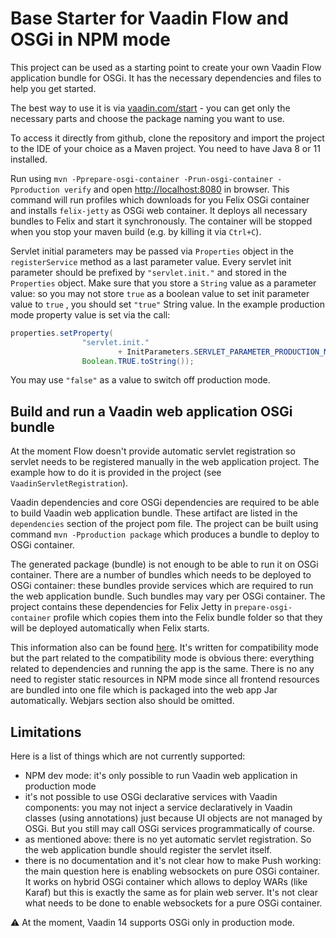 # Base Starter for Vaadin Flow and OSGi in NPM mode

This project can be used as a starting point to create your own Vaadin Flow application bundle for OSGi.
It has the necessary dependencies and files to help you get started.

The best way to use it is via [vaadin.com/start](https://vaadin.com/start) - you can get only the necessary parts and choose the package naming you want to use.

To access it directly from github, clone the repository and import the project to the IDE of your choice as a Maven project. You need to have Java 8 or 11 installed.

Run using `mvn -Pprepare-osgi-container -Prun-osgi-container -Pproduction verify` and open [http://localhost:8080](http://localhost:8080) in browser.
This command will run profiles which downloads for you Felix OSGi container and installs `felix-jetty` 
as OSGi web container. It deploys all necessary bundles to Felix and start it synchronously.
The container will be stopped  when you stop your maven build (e.g. by killing it via `Ctrl+C`).

Servlet initial parameters may be passed via `Properties` object in the `registerService` method as a last
parameter value. Every servlet init parameter should be prefixed by `"servlet.init."`  and stored in the 
`Properties` object. Make sure that you store a `String` value as a parameter value: so you may not store
`true`  as a boolean value to set init parameter value to `true` , you should set `"true"` String value.
In the example production mode property value is set via the call:

```java
properties.setProperty(
                "servlet.init."
                        + InitParameters.SERVLET_PARAMETER_PRODUCTION_MODE,
                Boolean.TRUE.toString());
```

You may use `"false"` as a value to switch off production mode.

## Build and run a Vaadin web application OSGi bundle 

At the moment Flow doesn't provide automatic servlet registration so servlet needs to be 
registered manually in the web application project. The example how to do it is 
provided in the project (see `VaadinServletRegistration`).

Vaadin dependencies and core OSGi dependencies are required to be able to build Vaadin web application bundle.
These artifact are listed in the `dependencies` section of the project pom file.
The project can be built using command `mvn -Pproduction package` which produces 
a bundle to deploy to OSGi container.

The generated package (bundle) is not enough to be able to run it on OSGi container.
There are a number of bundles which needs to be deployed to OSGi container: these bundles
provide services which are required to run the web application bundle.
Such bundles may vary per OSGi container. The project contains these dependencies for Felix Jetty
in `prepare-osgi-container` profile which copies them into the Felix bundle folder so that 
they will be deployed automatically when Felix starts.

This information also can be found [here](https://github.com/vaadin/flow-and-components-documentation/blob/V14.3/documentation/osgi/tutorial-osgi-basic.asciidoc). It's written for compatibility mode but the part related to the 
compatibility mode is obvious there: everything related to dependencies and running the app is the same.
There is no any need to register static resources in NPM mode since all frontend 
resources are bundled into one file which is packaged into the web app Jar 
automatically. Webjars section also should be omitted.

## Limitations

Here is a list of things which are not currently supported:

- NPM dev mode: it's only possible to run Vaadin web application in production mode
- it's not possible to use OSGi declarative services with Vaadin components: 
you may not inject a service declaratively in Vaadin classes (using annotations) 
just because UI objects are not managed by OSGi. But you still may call OSGi services programmatically of course.
- as mentioned above: there is no yet automatic servlet registration. So the web application 
bundle should register the servlet itself.
- there is no documentation and it's not clear how to make Push working: the main question 
here is enabling websockets on pure OSGi container. It works on hybrid OSGi container which allows
to deploy WARs (like Karaf) but this is exactly the same as for plain web server. It's not clear what
needs to be done to enable websockets for a pure OSGi container.

:warning:
At the moment, Vaadin 14 supports OSGi only in production mode. 